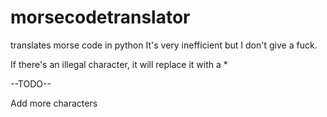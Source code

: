 # morsecodetranslator
translates morse code in python
It's very inefficient but I don't give a fuck.

If there's an illegal character, it will replace it with a *

--TODO--

Add more characters
